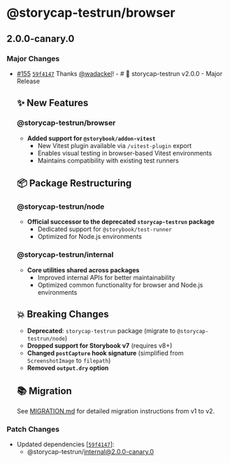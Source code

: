 # @storycap-testrun/browser

## 2.0.0-canary.0

### Major Changes

- [#155](https://github.com/reg-viz/storycap-testrun/pull/155) [`59f4147`](https://github.com/reg-viz/storycap-testrun/commit/59f414728cf656df66063160c25489b44b3768d2) Thanks [@wadackel](https://github.com/wadackel)! - # 🚀 storycap-testrun v2.0.0 - Major Release

  ## ✨ New Features

  ### @storycap-testrun/browser
  - **Added support for `@storybook/addon-vitest`**
    - New Vitest plugin available via `/vitest-plugin` export
    - Enables visual testing in browser-based Vitest environments
    - Maintains compatibility with existing test runners

  ## 📦 Package Restructuring

  ### @storycap-testrun/node
  - **Official successor to the deprecated `storycap-testrun` package**
    - Dedicated support for `@storybook/test-runner`
    - Optimized for Node.js environments

  ### @storycap-testrun/internal
  - **Core utilities shared across packages**
    - Improved internal APIs for better maintainability
    - Optimized common functionality for browser and Node.js environments

  ## 💥 Breaking Changes
  - **Deprecated**: `storycap-testrun` package (migrate to `@storycap-testrun/node`)
  - **Dropped support for Storybook v7** (requires v8+)
  - **Changed `postCapture` hook signature** (simplified from `ScreenshotImage` to `filepath`)
  - **Removed `output.dry` option**

  ## 📚 Migration

  See [MIGRATION.md](https://github.com/reg-viz/storycap-testrun/blob/main/MIGRATION.md) for detailed migration instructions from v1 to v2.

### Patch Changes

- Updated dependencies [[`59f4147`](https://github.com/reg-viz/storycap-testrun/commit/59f414728cf656df66063160c25489b44b3768d2)]:
  - @storycap-testrun/internal@2.0.0-canary.0
